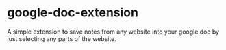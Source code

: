 # google-doc-extension

A simple extension to save notes from any website into your google doc by just selecting any parts of the website.


